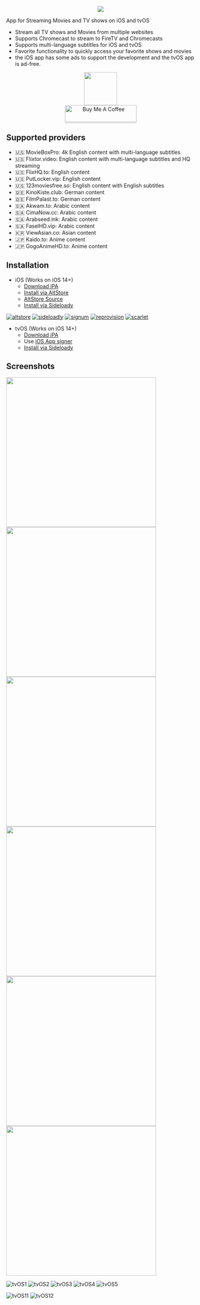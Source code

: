 <p align="center">
   <img src="https://github.com/StreamerApp/Streamer/assets/96978272/130f55c1-a906-4ec2-bbac-9276793473ff">
</p>

App for Streaming Movies and TV shows on iOS and tvOS
- Stream all TV shows and Movies from multiple websites
- Supports Chromecast to stream to FireTV and Chromecasts
- Supports multi-language subtitles for iOS and tvOS
- Favorite functionality to quickly access your favorite shows and movies
- the iOS app has some ads to support the development and the tvOS app is ad-free. 

<p align="center">
   <a href="https://discord.gg/XhZwzuwKPM"><img src="https://invidget.switchblade.xyz/XhZwzuwKPM" style="height: 88px !important;width: 344px !important></a>
</p>
<p align="center">
   <br><a href="https://www.buymeacoffee.com/streamerapp" target="_blank"><img src="https://www.buymeacoffee.com/assets/img/custom_images/orange_img.png" alt="Buy Me A Coffee" style="height: 45px !important;width: 191px !important;box-shadow: 0px 3px 2px 0px rgba(190, 190, 190, 0.5) !important;-webkit-box-shadow: 0px 3px 2px 0px rgba(190, 190, 190, 0.5) !important;" ></a>
</p>

## Supported providers 
- 🇺🇸 MovieBoxPro: 4k English content with multi-language subtitles
- 🇺🇸 Flixtor.video: English content with multi-language subtitles and HQ streaming
- 🇺🇸 FlixHQ.to: English content
- 🇺🇸 PutLocker.vip: English content
- 🇺🇸 123moviesfree.so: English content with English subtitles
- 🇩🇪 KinoKiste.club: German content
- 🇩🇪 FilmPalast.to: German content
- 🇸🇦 Akwam.to: Arabic content
- 🇸🇦 CimaNow.cc: Arabic content
- 🇸🇦 Arabseed.ink: Arabic content
- 🇸🇦 FaselHD.vip: Arabic content
- 🇰🇷 ViewAsian.co: Asian content
- 🇯🇵 Kaido.to: Anime content
- 🇯🇵 GogoAnimeHD.to: Anime content


## Installation 
- iOS (Works on iOS 14+)
  - [Download iPA](https://github.com/StreamerApp/Streamer/releases/latest/download/Streamer-iOS.ipa)
  - [Install via AltStore](https://spx.vercel.app/1/altstore%3A%2F%2Finstall%3Furl%3Dhttps%3A%2F%2Fgithub.com%2FStreamerApp%2FStreamer%2Freleases%2Flatest%2Fdownload%2FStreamer-iOS.ipa) 
  - [AltStore Source](https://raw.githubusercontent.com/StreamerApp/Streamer/main/altstore.json)
  - [Install via Sideloady](https://spx.vercel.app/1/sideloadly%3Ahttps%3A%2F%2Fgithub.com%2FStreamerApp%2FStreamer%2Freleases%2Flatest%2Fdownload%2FStreamer-iOS.ipa)


[![altstore](https://user-images.githubusercontent.com/96978272/174394045-5abfb308-aaf5-46b5-8458-aff91b958a63.png)](https://spx.vercel.app/1/altstore%3A%2F%2Finstall%3Furl%3Dhttps%3A%2F%2Fgithub.com%2FStreamerApp%2FStreamer%2Freleases%2Flatest%2Fdownload%2FStreamer-iOS.ipa)
[![sideloadly](https://user-images.githubusercontent.com/96978272/174596186-c4346014-f6f7-4c0d-a751-6c6027df4468.jpeg)](https://spx.vercel.app/1/sideloadly%3Ahttps%3A%2F%2Fgithub.com%2FStreamerApp%2FStreamer%2Freleases%2Flatest%2Fdownload%2FStreamer-iOS.ipa)
[![signum](https://user-images.githubusercontent.com/96978272/174394035-19e65860-4117-45a8-837a-4e6ef735e0dc.png)](https://signumsign.me/import/?ipa=https%3A//github.com/StreamerApp/Streamer/releases/latest/download/Streamer-iOS.ipa)
[![reprovision](https://user-images.githubusercontent.com/96978272/174394043-c0e38846-4f69-4167-86c1-a323a3255e4b.png)](https://spx.vercel.app/1/reprovision%3A%2F%2Finstall%3Furl%3Dhttps%253A%2F%2Fgithub.com%2FStreamerApp%2FStreamer%2Freleases%2Flatest%2Fdownload%2FStreamer-iOS.ipa)
[![scarlet](https://user-images.githubusercontent.com/96978272/174394044-195d2d59-034d-4b4a-b6dc-145a0f454889.png)](https://spx.vercel.app/1/scarlet%3A%2F%2Finstall%3Dhttps%253A%2F%2Fgithub.com%2FStreamerApp%2FStreamer%2Freleases%2Flatest%2Fdownload%2FStreamer-iOS.ipa) 


- tvOS (Works on iOS 14+)
  - [Download iPA](https://github.com/StreamerApp/Streamer/releases/latest/download/Streamer-tvOS.ipa)
  - Use [iOS App signer](https://www.iosappsigner.com/)
  - [Install via Sideloady](https://spx.vercel.app/1/sideloadly%3Ahttps%3A%2F%2Fgithub.com%2FStreamerApp%2FStreamer%2Freleases%2Flatest%2Fdownload%2FStreamer-tvOS.ipa)




## Screenshots
<p float="left">
  <img src="https://github.com/StreamerApp/Streamer/assets/96978272/1f5cc49f-bc36-4be1-ac38-8da48aa4d715" width="400" />
  <img src="https://github.com/StreamerApp/Streamer/assets/96978272/072f6b5c-f51b-4681-b9ed-ab1b1ec7392e" width="400" /> 
  <img src="https://github.com/StreamerApp/Streamer/assets/96978272/a8097992-bf83-41ed-afbf-85910d09b769" width="400" />
  <img src="https://github.com/StreamerApp/Streamer/assets/96978272/d1f9f2f9-c35e-428f-afab-e9bcea356a28" width="400" />
  <img src="https://github.com/StreamerApp/Streamer/assets/96978272/0c70e4de-bbe9-485e-8516-4133f0c0a75e" width="400" />
  <img src="https://github.com/StreamerApp/Streamer/assets/96978272/4e78c4fb-d0c6-4c3f-91bb-817d7a2805df" width="400" />
</p>

![tvOS1](https://github.com/StreamerApp/Streamer/assets/96978272/28f9fe27-b3a9-41eb-8a11-4d8865c0545e)
![tvOS2](https://github.com/StreamerApp/Streamer/assets/96978272/8707dae9-9d5e-466c-b245-5aded5b23980)
![tvOS3](https://github.com/StreamerApp/Streamer/assets/96978272/a95bf748-3111-4579-b780-f0b28698c3c5)
![tvOS4](https://github.com/StreamerApp/Streamer/assets/96978272/1b41b8bb-79ac-4d58-a6b3-f788b575914e)
![tvOS5](https://github.com/StreamerApp/Streamer/assets/96978272/2f3a7403-41cc-433d-b0b3-f4fa7b9b43e9)


![tvOS11](https://user-images.githubusercontent.com/96978272/167290211-3ccea8f9-86fc-41d8-b88c-8230f1b82741.png)
![tvOS12](https://user-images.githubusercontent.com/96978272/167290216-14239db4-8136-45c8-9063-914cd7fd96d7.png)
